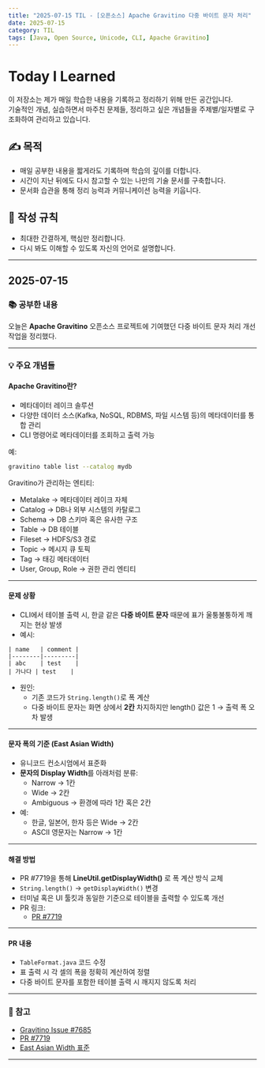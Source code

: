 ```yaml
---
title: "2025-07-15 TIL - [오픈소스] Apache Gravitino 다중 바이트 문자 처리"
date: 2025-07-15
category: TIL
tags: [Java, Open Source, Unicode, CLI, Apache Gravitino]
---
```


# Today I Learned

이 저장소는 제가 매일 학습한 내용을 기록하고 정리하기 위해 만든 공간입니다.  
기술적인 개념, 실습하면서 마주친 문제들, 정리하고 싶은 개념들을 주제별/일자별로 구조화하여 관리하고 있습니다.

## ✍️ 목적

- 매일 공부한 내용을 짧게라도 기록하며 학습의 깊이를 더합니다.
- 시간이 지난 뒤에도 다시 참고할 수 있는 나만의 기술 문서를 구축합니다.
- 문서화 습관을 통해 정리 능력과 커뮤니케이션 능력을 키웁니다.

## 📌 작성 규칙

- 최대한 간결하게, 핵심만 정리합니다.
- 다시 봐도 이해할 수 있도록 자신의 언어로 설명합니다.

---

## 2025-07-15

### 📚 공부한 내용

오늘은 **Apache Gravitino** 오픈소스 프로젝트에 기여했던 다중 바이트 문자 처리 개선 작업을 정리했다.

---

### 💡 주요 개념들

#### Apache Gravitino란?

- 메타데이터 레이크 솔루션
- 다양한 데이터 소스(Kafka, NoSQL, RDBMS, 파일 시스템 등)의 메타데이터를 통합 관리
- CLI 명령어로 메타데이터를 조회하고 출력 가능

예:
```bash
gravitino table list --catalog mydb
```

Gravitino가 관리하는 엔티티:
- Metalake → 메타데이터 레이크 자체
- Catalog → DB나 외부 시스템의 카탈로그
- Schema → DB 스키마 혹은 유사한 구조
- Table → DB 테이블
- Fileset → HDFS/S3 경로
- Topic → 메시지 큐 토픽
- Tag → 태깅 메타데이터
- User, Group, Role → 권한 관리 엔티티

---

#### 문제 상황

- CLI에서 테이블 출력 시, 한글 같은 **다중 바이트 문자** 때문에 표가 울퉁불퉁하게 깨지는 현상 발생
- 예시:

```
| name   | comment |
|--------|---------|
| abc    | test    |
| 가나다 | test    |
```

- 원인:
  - 기존 코드가 `String.length()`로 폭 계산
  - 다중 바이트 문자는 화면 상에서 **2칸** 차지하지만 length() 값은 1 → 출력 폭 오차 발생

---

#### 문자 폭의 기준 (East Asian Width)

- 유니코드 컨소시엄에서 표준화
- **문자의 Display Width**를 아래처럼 분류:
  - Narrow → 1칸
  - Wide → 2칸
  - Ambiguous → 환경에 따라 1칸 혹은 2칸
- 예:
  - 한글, 일본어, 한자 등은 Wide → 2칸
  - ASCII 영문자는 Narrow → 1칸

---

#### 해결 방법

- PR #7719을 통해 **LineUtil.getDisplayWidth()** 로 폭 계산 방식 교체
- `String.length()` → `getDisplayWidth()` 변경
- 터미널 혹은 UI 툴킷과 동일한 기준으로 테이블을 출력할 수 있도록 개선
- PR 링크:
  - [PR #7719](https://github.com/apache/gravitino/pull/7719)

---

#### PR 내용

- `TableFormat.java` 코드 수정
- 표 출력 시 각 셀의 폭을 정확히 계산하여 정렬
- 다중 바이트 문자를 포함한 테이블 출력 시 깨지지 않도록 처리

---

### 🔗 참고

- [Gravitino Issue #7685](https://github.com/apache/gravitino/issues/7685)
- [PR #7719](https://github.com/apache/gravitino/pull/7719)
- [East Asian Width 표준](https://unicode.org/reports/tr11/)

---
